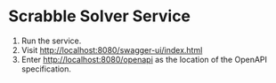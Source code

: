 # Scrabble Solver Service

1. Run the service.
1. Visit [http://localhost:8080/swagger-ui/index.html](http://localhost:8080/swagger-ui/index.html)
1. Enter [http://localhost:8080/openapi](http://localhost:8080/openapi) as the location of the OpenAPI specification.
